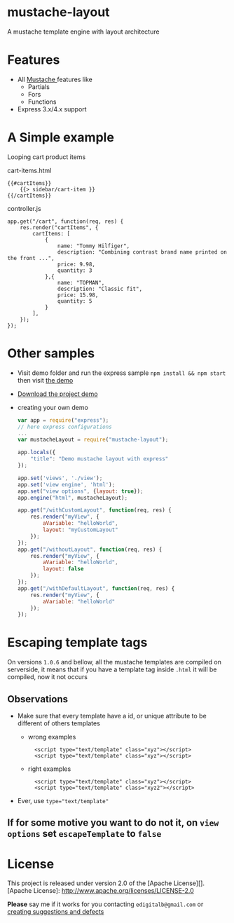 # mustache-layout
A mustache template engine with layout architecture

# Features

* All [Mustache ](http://mustache.github.io) features like
	* Partials
	* Fors
	* Functions 
* Express 3.x/4.x support

# A Simple example

Looping cart product items

cart-items.html

	{{#cartItems}}
		{{> sidebar/cart-item }}
	{{/cartItems}}

controller.js

	app.get("/cart", function(req, res) {
		res.render("cartItems", {
			cartItems: [
				{
					name: "Tommy Hilfiger",
					description: "Combining contrast brand name printed on the front ...",
					price: 9.98,
					quantity: 3
				},{
					name: "TOPMAN",
					description: "Classic fit",
					price: 15.98,
					quantity: 5
				}
			],
		});
	});


# Other samples
* Visit demo folder and run the express sample `npm install && npm start` then visit [the demo](http://localhost:3003)
*	[Download the project demo](https://github.com/mageddo/mustache-layout-demo)

* creating your own demo

	```javascript
	var app = require("express");
	// here express configurations
	...
	var mustacheLayout = require("mustache-layout");
	
	app.locals({
		"title": "Demo mustache layout with express"
	});
	
	app.set('views', './view');
	app.set('view engine', 'html');
	app.set("view options", {layout: true});
	app.engine("html", mustacheLayout);

	app.get("/withCustomLayout", function(req, res) {
		res.render("myView", {
			aVariable: "helloWorld",
			layout: "myCustomLayout"
		});
	});
	app.get("/withoutLayout", function(req, res) {
		res.render("myView", {
			aVariable: "helloWorld",
			layout: false
		});
	});
	app.get("/withDefaultLayout", function(req, res) {
		res.render("myView", {
			aVariable: "helloWorld"
		});
	});
	```

# Escaping template tags
On versions `1.0.6` and bellow, all the mustache templates are compiled on serverside, it means that if you have a 
template tag inside `.html` it will be compiled, now it not occurs

## Observations
* Make sure that every template have a id, or unique attribute to be different of others templates
	* wrong examples

			<script type="text/template" class="xyz"></script>
			<script type="text/template" class="xyz"></script>

	* right examples

			<script type="text/template" class="xyz"></script>
			<script type="text/template" class="xyz2"></script>

* Ever, use `type="text/template"`


## If for some motive you want to do not it, on `view options` set `escapeTemplate` to `false`

# License

This project is released under version 2.0 of the [Apache License][].
[Apache License]: http://www.apache.org/licenses/LICENSE-2.0

**Please** say me if it works for you contacting `edigitalb@gmail.com` or [creating suggestions and defects](https://github.com/mageddo/mustache-layout/issues)